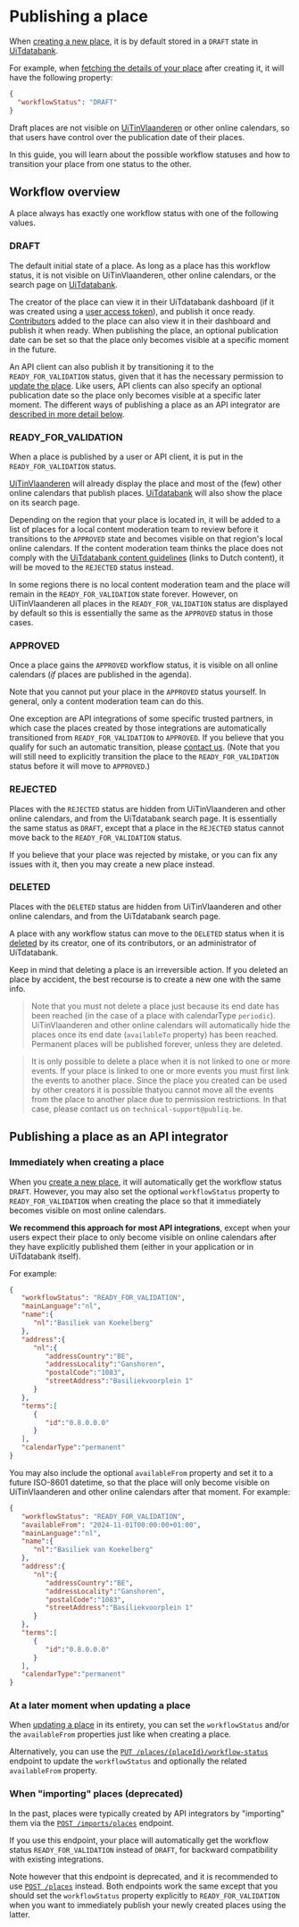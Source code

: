 # Publishing a place

When [creating a new place](./create.md), it is by default stored in a `DRAFT` state in [UiTdatabank](https://www.uitdatabank.be).

For example, when [fetching the details of your place](/reference/entry.json/paths/~1places~1{placeId}/get) after creating it, it will have the following property:

```json
{
  "workflowStatus": "DRAFT"
}
```

Draft places are not visible on [UiTinVlaanderen](https://www.uitinvlaanderen.be) or other online calendars, so that users have control over the publication date of their places.

In this guide, you will learn about the possible workflow statuses and how to transition your place from one status to the other.

## Workflow overview

A place always has exactly one workflow status with one of the following values.

### DRAFT

The default initial state of a place. As long as a place has this workflow status, it is not visible on UiTinVlaanderen, other online calendars, or the search page on [UiTdatabank](https://www.uitdatabank.be).

The creator of the place can view it in their UiTdatabank dashboard (if it was created using a [user access token](https://docs.publiq.be/docs/authentication/methods/user-access-token)), and publish it once ready. [Contributors](../shared/contributors.md) added to the place can also view it in their dashboard and publish it when ready. When publishing the place, an optional publication date can be set so that the place only becomes visible at a specific moment in the future.

An API client can also publish it by transitioning it to the `READY_FOR_VALIDATION` status, given that it has the necessary permission to [update the place](./update.md). Like users, API clients can also specify an optional publication date so the place only becomes visible at a specific later moment. The different ways of publishing a place as an API integrator are [described in more detail below](#publishing-a-place-as-an-api-integrator).

### READY\_FOR\_VALIDATION

When a place is published by a user or API client, it is put in the `READY_FOR_VALIDATION` status.

[UiTinVlaanderen](https://www.uitinvlaanderen.be) will already display the place and most of the (few) other online calendars that publish places.
[UiTdatabank](https://www.uitdatabank.be) will also show the place on its search page.

Depending on the region that your place is located in, it will be added to a list of places for a local content moderation team to review before it transitions to the `APPROVED` state and becomes visible on that region's local online calendars. If the content moderation team thinks the place does not comply with the [UiTdatabank content guidelines](https://helpdesk.publiq.be/hc/nl/articles/360008702459-Welke-activiteiten-mag-ik-invoeren-in-UiTdatabank-) (links to Dutch content), it will be moved to the `REJECTED` status instead.

In some regions there is no local content moderation team and the place will remain in the `READY_FOR_VALIDATION` state forever. However, on UiTinVlaanderen all places in the `READY_FOR_VALIDATION` status are displayed by default so this is essentially the same as the `APPROVED` status in those cases.

### APPROVED

Once a place gains the `APPROVED` workflow status, it is visible on all online calendars (*if* places are published in the agenda).

Note that you cannot put your place in the `APPROVED` status yourself. In general, only a content moderation team can do this.

One exception are API integrations of some specific trusted partners, in which case the places created by those integrations are automatically transitioned from `READY_FOR_VALIDATION` to `APPROVED`. If you believe that you qualify for such an automatic transition, please [contact us](https://docs.publiq.be/#contact-us). (Note that you will still need to explicitly transition the place to the `READY_FOR_VALIDATION` status before it will move to `APPROVED`.)

### REJECTED

Places with the `REJECTED` status are hidden from UiTinVlaanderen and other online calendars, and from the UiTdatabank search page. It is essentially the same status as `DRAFT`, except that a place in the `REJECTED` status cannot move back to the `READY_FOR_VALIDATION` status.

If you believe that your place was rejected by mistake, or you can fix any issues with it, then you may create a new place instead.

### DELETED

Places with the `DELETED` status are hidden from UiTinVlaanderen and other online calendars, and from the UiTdatabank search page.

A place with any workflow status can move to the `DELETED` status when it is [deleted](./delete.md) by its creator, one of its contributors, or an administrator of UiTdatabank.

Keep in mind that deleting a place is an irreversible action. If you deleted an place by accident, the best recourse is to create a new one with the same info.

> Note that you must not delete a place just because its end date has been reached (in the case of a place with calendarType `periodic`). UiTinVlaanderen and other online calendars will automatically hide the places once its end date (`availableTo` property) has been reached. Permanent places will be published forever, unless they are deleted.

<!-- theme: warning -->

> It is only possible to delete a place when it is not linked to one or more events. If your place is linked to one or more events you must first link the events to another place. Since the place you created can be used by other creators it is possible thatyou cannot move all the events from the place to another place due to permission restrictions. In that case, please contact us on `technical-support@publiq.be`.

## Publishing a place as an API integrator

### Immediately when creating a place

When you [create a new place](./create.md), it will automatically get the workflow status `DRAFT`. However, you may also set the optional `workflowStatus` property to `READY_FOR_VALIDATION` when creating the place so that it immediately becomes visible on most online calendars.

**We recommend this approach for most API integrations**, except when your users expect their place to only become visible on online calendars after they have explicitly published them (either in your application or in UiTdatabank itself).

For example:

```json
{
   "workflowStatus": "READY_FOR_VALIDATION",
   "mainLanguage":"nl",
   "name":{
      "nl":"Basiliek van Koekelberg"
   },
   "address":{
      "nl":{
         "addressCountry":"BE",
         "addressLocality":"Ganshoren",
         "postalCode":"1083",
         "streetAddress":"Basiliekvoorplein 1"
      }
   },
   "terms":[
      {
         "id":"0.8.0.0.0"
      }
   ],
   "calendarType":"permanent"
}
```

You may also include the optional `availableFrom` property and set it to a future ISO-8601 datetime, so that the place will only become visible on UiTinVlaanderen and other online calendars after that moment. For example:

```json
{
   "workflowStatus": "READY_FOR_VALIDATION",
   "availableFrom": "2024-11-01T00:00:00+01:00",
   "mainLanguage":"nl",
   "name":{
      "nl":"Basiliek van Koekelberg"
   },
   "address":{
      "nl":{
         "addressCountry":"BE",
         "addressLocality":"Ganshoren",
         "postalCode":"1083",
         "streetAddress":"Basiliekvoorplein 1"
      }
   },
   "terms":[
      {
         "id":"0.8.0.0.0"
      }
   ],
   "calendarType":"permanent"
}
```

### At a later moment when updating a place

When [updating a place](./update.md) in its entirety, you can set the `workflowStatus` and/or the `availableFrom` properties just like when creating a place.

Alternatively, you can use the [`PUT /places/{placeId}/workflow-status`](/reference/entry.json/paths/~1places~1{placeId}~1workflow-status/put) endpoint to update the `workflowStatus` and optionally the related `availableFrom` property.

### When "importing" places (deprecated)

In the past, places were typically created by API integrators by "importing" them via the [`POST /imports/places`](/reference/entry.json/paths/~1imports~1places/post) endpoint.

If you use this endpoint, your place will automatically get the workflow status `READY_FOR_VALIDATION` instead of `DRAFT`, for backward compatibility with existing integrations.

Note however that this endpoint is deprecated, and it is recommended to use [`POST /places`](/reference/entry.json/paths/~1places/post) instead. Both endpoints work the same except that you should set the `workflowStatus` property explicitly to `READY_FOR_VALIDATION` when you want to immediately publish your newly created places using the latter.
